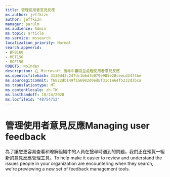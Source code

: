 ```yaml
---
title: 管理使用者意見反應
ms.author: jeffkizn
author: jeffkizn
manager: parulm
ms.audience: Admin
ms.topic: article
ms.service: mssearch
localization_priority: Normal
search.appverid:
- BFB160
- MET150
- MOE150
ROBOTS: NoIndex
description: 在 Microsoft 搜尋中審閱並處理使用者意見反應
ms.openlocfilehash: 3130d42c247dc1b6dfb079e985e28ceecd3474be
ms.sourcegitcommit: f6822db149f1a6982d0ed8f31c1e64f5232d3bca
ms.translationtype: MT
ms.contentlocale: zh-TW
ms.lasthandoff: 10/24/2020
ms.locfileid: "48754712"
---
```

# <a name="managing-user-feedback"></a><span data-ttu-id="70528-103">管理使用者意見反應</span><span class="sxs-lookup"><span data-stu-id="70528-103">Managing user feedback</span></span>

<span data-ttu-id="70528-104">為了讓您更容易查看和瞭解組織中的人員在搜尋時遇到的問題，我們正在預覽一組新的意見反應管理工具。</span><span class="sxs-lookup"><span data-stu-id="70528-104">To help make it easier to review and understand the issues people in your organization are encountering when they search, we're previewing a new set of feedback management tools.</span></span>
